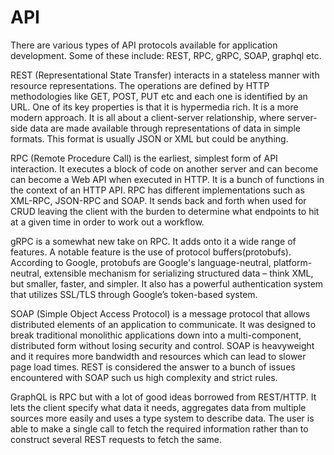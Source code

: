 # API

There are various types of API protocols available for application development. Some of these include: REST, RPC, gRPC, SOAP, graphql etc.

REST (Representational State Transfer) interacts in a stateless manner with resource representations. The operations are defined by HTTP methodologies like GET, POST, PUT etc and each one is identified by an URL. One of its key properties is that it is hypermedia rich. It is a more modern approach. It is all about a client-server relationship, where server-side data are made available through representations of data in simple formats. This format is usually JSON or XML but could be anything.

RPC (Remote Procedure Call) is the earliest, simplest form of API interaction. It executes a block of code on another server and can become can become a Web API when executed in HTTP. It is a bunch of functions in the context of an HTTP API. RPC has different implementations such as XML-RPC, JSON-RPC and SOAP. It sends back and forth when used for CRUD leaving the client with the burden to determine what endpoints to hit at a given time in order to work out a workflow.

gRPC is a somewhat new take on RPC. It adds onto it a wide range of features. A notable feature is the use of protocol buffers(protobufs). According to Google, protobufs are Google's language-neutral, platform-neutral, extensible mechanism for serializing structured data – think XML, but smaller, faster, and simpler. It also has a powerful authentication system that utilizes SSL/TLS through Google’s token-based system.

SOAP (Simple Object Access Protocol) is a message protocol that allows distributed elements of an application to communicate. It was designed to break traditional monolithic applications down into a multi-component, distributed form without losing security and control. SOAP is heavyweight and it requires more bandwidth and resources which can lead to slower page load times. REST is considered the answer to a bunch of issues encountered with SOAP such us high complexity and strict rules.

GraphQL is RPC but with a lot of good ideas borrowed from REST/HTTP. It lets the client specify what data it needs, aggregates data from multiple sources more easily and uses a type system to describe data. The user is able to make a single call to fetch the required information rather than to construct several REST requests to fetch the same.
